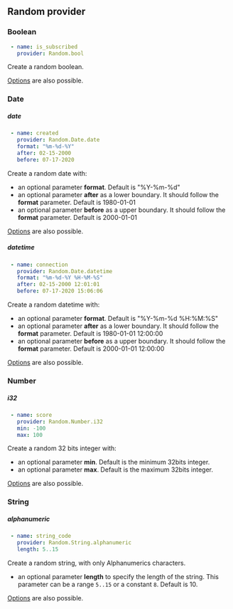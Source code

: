 Random provider
------

### Boolean
```yaml
 - name: is_subscribed
   provider: Random.bool
```
Create a random boolean.

[Options](../options.md) are also possible.

### Date
##### date
```yaml
 - name: created
   provider: Random.Date.date
   format: "%m-%d-%Y"
   after: 02-15-2000
   before: 07-17-2020
```
Create a random date with:

- an optional parameter **format**. Default is "%Y-%m-%d"
- an optional parameter **after** as a lower boundary. It should follow the **format** parameter. Default is 1980-01-01
- an optional parameter **before** as a upper boundary. It should follow the **format** parameter. Default is 2000-01-01

[Options](../options.md) are also possible.

##### datetime
```yaml
 - name: connection
   provider: Random.Date.datetime
   format: "%m-%d-%Y %H-%M-%S"
   after: 02-15-2000 12:01:01
   before: 07-17-2020 15:06:06
```
Create a random datetime with:

- an optional parameter **format**. Default is "%Y-%m-%d %H:%M:%S"
- an optional parameter **after** as a lower boundary. It should follow the **format** parameter. Default is 1980-01-01 12:00:00
- an optional parameter **before** as a upper boundary. It should follow the **format** parameter. Default is 2000-01-01 12:00:00

[Options](../options.md) are also possible.

### Number
##### i32
```yaml
 - name: score
   provider: Random.Number.i32
   min: -100
   max: 100
```
Create a random 32 bits integer with:

- an optional parameter **min**. Default is the minimum 32bits integer.
- an optional parameter **max**. Default is the maximum 32bits integer.

[Options](../options.md) are also possible.

### String
##### alphanumeric
```yaml
 - name: string_code
   provider: Random.String.alphanumeric
   length: 5..15
```
Create a random string, with only Alphanumerics characters.

- an optional parameter **length** to specify the length of the string. This parameter can be a range `5..15` or a constant `8`. Default is 10.

[Options](../options.md) are also possible.